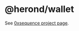 @herond/wallet
==================

See [0xsequence project page](https://github.com/minhnd410/herond.js).
